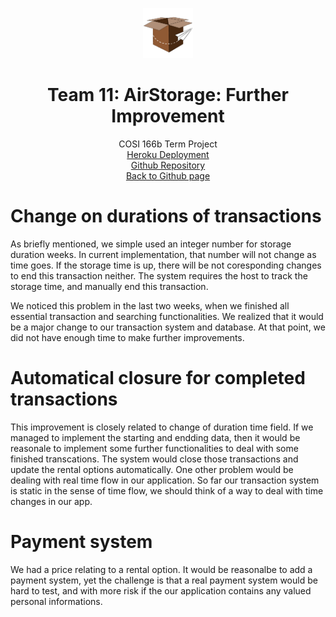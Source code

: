 <p align="center">
  <a href="https://mikeq0621.github.io/COSI166_team11/">
    <img src="../app/assets/images/AirStorageIcon2.png" alt="Logo" width="80" height="80">
  </a>
  <h1 align="center">Team 11: AirStorage: Further Improvement</h1>
  <p align="center">
    COSI 166b Term Project
    <br>
    <a href="https://airstorage.herokuapp.com/">Heroku Deployment</a>
    <br>
    <a href="https://github.com/Mikeq0621/COSI166_team11">Github Repository</a>
    <br>
    <a href="https://mikeq0621.github.io/COSI166_team11/">Back to Github page</a>
  </p>
</p>

# Change on durations of transactions
As briefly mentioned, we simple used an integer number for storage duration weeks. In current implementation, that number will not change as time goes. If the storage time is up, there will be not coresponding changes to end this transaction neither. The system requires the host to track the storage time, and manually end this transaction.

We noticed this problem in the last two weeks, when we finished all essential transaction and searching functionalities. We realized that it would be a major change to our transaction system and database. At that point, we did not have enough time to make further improvements.

# Automatical closure for completed transactions
This improvement is closely related to change of duration time field. If we managed to implement the starting and endding data, then it would be reasonale to implement some further functionalities to deal with some finished transcations. The system would close those transactions and update the rental options automatically. One other problem would be dealing with real time flow in our application. So far our transaction system is static in the sense of time flow, we should think of a way to deal with time changes in our app.

# Payment system
We had a price relating to a rental option. It would be reasonalbe to add a payment system, yet the challenge is that a real payment system would be hard to test, and with more risk if the our application contains any valued personal informations.
